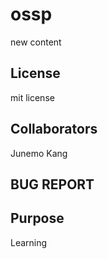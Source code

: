 # ossp
new content


## License
mit license

## Collaborators
Junemo Kang
## BUG REPORT

## Purpose
Learning


